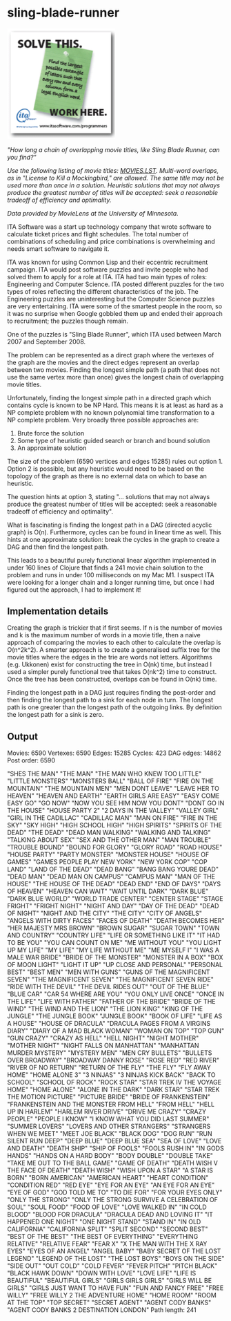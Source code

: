# sling-blade-runner

<img src="https://github.com/rachbowyer/sling-blade-runner/blob/main/example-ita-ad.png" alt="ITA Software Recruitment Ad" width="250"/>

_"How long a chain of overlapping movie titles, like Sling Blade Runner, can you find?"_

_Use the following listing of movie titles: 
[MOVIES.LST](https://github.com/rachbowyer/sling-blade-runner/blob/main/resources/movies3.txt). Multi-word overlaps, as in "License to Kill
a Mockingbird," are allowed. The same title may not be used more than once in a solution.
Heuristic solutions that may not always produce the greatest number of titles will be accepted:
seek a reasonable tradeoff of efficiency and optimality._

_Data provided by MovieLens at the University of Minnesota._


ITA Software was a start up technology company that wrote software to calculate ticket prices and
flight schedules. The total number of combinations of scheduling and price combinations is 
overwhelming and needs smart software to navigate it.

ITA was known for using Common Lisp and their eccentric recruitment campaign. ITA would post software
puzzles and invite people who had solved them to apply for a role at ITA. ITA had two main types of 
roles: Engineering and Computer Science. ITA posted different puzzles for the two types of roles reflecting
the different characteristics of the job. The Engineering puzzles are uninteresting but the Computer Science
puzzles are very entertaining. ITA were some of the smartest people in the room, so it was no surprise
when Google gobbled them up and ended their approach to recruitment; the puzzles though remain.

One of the puzzles is "Sling Blade Runner", which ITA used between March 2007 and September 2008.

The problem can be represented as a direct graph where the vertexes of the graph are the movies and the 
direct edges represent an overlap between two movies. Finding the longest simple path (a path that does
not use the same vertex more than once) gives the longest chain of overlapping movie titles.

Unfortunately, finding the longest simple path in a directed graph which contains cycle is known to be NP Hard. 
This means it is at least as hard as a NP complete problem with no known polynomial time transformation to a 
NP complete problem. Very broadly three possible approaches are:

1. Brute force the solution
2. Some type of heuristic guided search or branch and bound solution
3. An approximate solution


The size of the problem (6590 vertices and edges 15285) rules out option 1. Option 2 is possible, but any 
heuristic would need to be based on the topology of the graph as there is no external data on which to base 
an heuristic.

The question hints at option 3, stating "... solutions that may not always produce the greatest
number of titles will be accepted: seek a reasonable tradeoff of efficiency and optimality".

What is fascinating is finding the longest path in a DAG (directed acyclic graph) is O(n).
Furthermore, cycles can be found in linear time as well. This hints at one approximate solution: 
break the cycles in the graph to create a DAG and then find the longest path.

This leads to a beautiful purely functional linear algorithm implemented in under 160 lines of Clojure 
that finds a 241 movie chain solution to the problem and runs in under 100 milliseconds on my Mac M1. 
I suspect ITA were looking for a longer chain and a longer running time, but once I had figured out 
the approach, I had to implement it!


## Implementation details

Creating the graph is trickier that if first seems. If n is the number of movies and k is the maximum
number of words in a movie title, then a naive approach of comparing the movies to each other to 
calculate the overlap is O(n^2k^2). A smarter approach is to create a generalised suffix tree for the
movie titles where the edges in the trie are words not letters. Algorithms (e.g. Ukkonen) exist for 
constructing the tree in O(nk) time, but instead I used a simpler purely functional tree that takes
O(nk^2) time to construct. Once the tree has been constructed, overlaps can be found in O(nk) time.

Finding the longest path in a DAG just requires finding the post-order and then finding the longest
path to a sink for each node in turn. The longest path is one greater than the longest path of the
outgoing links. By definition the longest path for a sink is zero.


## Output

Movies:  6590
Vertexes:  6590
Edges:  15285
Cycles:  423
DAG edges:  14862
Post order:  6590

"SHES THE MAN" "THE MAN" "THE MAN WHO KNEW TOO LITTLE" "LITTLE MONSTERS" "MONSTERS BALL" "BALL OF FIRE" "FIRE ON THE MOUNTAIN" "THE MOUNTAIN MEN" "MEN DONT LEAVE" "LEAVE HER TO HEAVEN" "HEAVEN AND EARTH" "EARTH GIRLS ARE EASY" "EASY COME EASY GO" "GO NOW" "NOW YOU SEE HIM NOW YOU DONT" "DONT GO IN THE HOUSE" "HOUSE PARTY 2" "2 DAYS IN THE VALLEY" "VALLEY GIRL" "GIRL IN THE CADILLAC" "CADILLAC MAN" "MAN ON FIRE" "FIRE IN THE SKY" "SKY HIGH" "HIGH SCHOOL HIGH" "HIGH SPIRITS" "SPIRITS OF THE DEAD" "THE DEAD" "DEAD MAN WALKING" "WALKING AND TALKING" "TALKING ABOUT SEX" "SEX AND THE OTHER MAN" "MAN TROUBLE" "TROUBLE BOUND" "BOUND FOR GLORY" "GLORY ROAD" "ROAD HOUSE" "HOUSE PARTY" "PARTY MONSTER" "MONSTER HOUSE" "HOUSE OF GAMES" "GAMES PEOPLE PLAY NEW YORK" "NEW YORK COP" "COP LAND" "LAND OF THE DEAD" "DEAD BANG" "BANG BANG YOURE DEAD" "DEAD MAN" "DEAD MAN ON CAMPUS" "CAMPUS MAN" "MAN OF THE HOUSE" "THE HOUSE OF THE DEAD" "DEAD END" "END OF DAYS" "DAYS OF HEAVEN" "HEAVEN CAN WAIT" "WAIT UNTIL DARK" "DARK BLUE" "DARK BLUE WORLD" "WORLD TRADE CENTER" "CENTER STAGE" "STAGE FRIGHT" "FRIGHT NIGHT" "NIGHT AND DAY" "DAY OF THE DEAD" "DEAD OF NIGHT" "NIGHT AND THE CITY" "THE CITY" "CITY OF ANGELS" "ANGELS WITH DIRTY FACES" "FACES OF DEATH" "DEATH BECOMES HER" "HER MAJESTY MRS BROWN" "BROWN SUGAR" "SUGAR TOWN" "TOWN AND COUNTRY" "COUNTRY LIFE" "LIFE OR SOMETHING LIKE IT" "IT HAD TO BE YOU" "YOU CAN COUNT ON ME" "ME WITHOUT YOU" "YOU LIGHT UP MY LIFE" "MY LIFE" "MY LIFE WITHOUT ME" "ME MYSELF I" "I WAS A MALE WAR BRIDE" "BRIDE OF THE MONSTER" "MONSTER IN A BOX" "BOX OF MOON LIGHT" "LIGHT IT UP" "UP CLOSE AND PERSONAL" "PERSONAL BEST" "BEST MEN" "MEN WITH GUNS" "GUNS OF THE MAGNIFICENT SEVEN" "THE MAGNIFICENT SEVEN" "THE MAGNIFICENT SEVEN RIDE" "RIDE WITH THE DEVIL" "THE DEVIL RIDES OUT" "OUT OF THE BLUE" "BLUE CAR" "CAR 54 WHERE ARE YOU" "YOU ONLY LIVE ONCE" "ONCE IN THE LIFE" "LIFE WITH FATHER" "FATHER OF THE BRIDE" "BRIDE OF THE WIND" "THE WIND AND THE LION" "THE LION KING" "KING OF THE JUNGLE" "THE JUNGLE BOOK" "JUNGLE BOOK" "BOOK OF LIFE" "LIFE AS A HOUSE" "HOUSE OF DRACULA" "DRACULA PAGES FROM A VIRGINS DIARY" "DIARY OF A MAD BLACK WOMAN" "WOMAN ON TOP" "TOP GUN" "GUN CRAZY" "CRAZY AS HELL" "HELL NIGHT" "NIGHT MOTHER" "MOTHER NIGHT" "NIGHT FALLS ON MANHATTAN" "MANHATTAN MURDER MYSTERY" "MYSTERY MEN" "MEN CRY BULLETS" "BULLETS OVER BROADWAY" "BROADWAY DANNY ROSE" "ROSE RED" "RED RIVER" "RIVER OF NO RETURN" "RETURN OF THE FLY" "THE FLY" "FLY AWAY HOME" "HOME ALONE 3" "3 NINJAS" "3 NINJAS KICK BACK" "BACK TO SCHOOL" "SCHOOL OF ROCK" "ROCK STAR" "STAR TREK IV THE VOYAGE HOME" "HOME ALONE" "ALONE IN THE DARK" "DARK STAR" "STAR TREK THE MOTION PICTURE" "PICTURE BRIDE" "BRIDE OF FRANKENSTEIN" "FRANKENSTEIN AND THE MONSTER FROM HELL" "FROM HELL" "HELL UP IN HARLEM" "HARLEM RIVER DRIVE" "DRIVE ME CRAZY" "CRAZY PEOPLE" "PEOPLE I KNOW" "I KNOW WHAT YOU DID LAST SUMMER" "SUMMER LOVERS" "LOVERS AND OTHER STRANGERS" "STRANGERS WHEN WE MEET" "MEET JOE BLACK" "BLACK DOG" "DOG RUN" "RUN SILENT RUN DEEP" "DEEP BLUE" "DEEP BLUE SEA" "SEA OF LOVE" "LOVE AND DEATH" "DEATH SHIP" "SHIP OF FOOLS" "FOOLS RUSH IN" "IN GODS HANDS" "HANDS ON A HARD BODY" "BODY DOUBLE" "DOUBLE TAKE" "TAKE ME OUT TO THE BALL GAME" "GAME OF DEATH" "DEATH WISH V THE FACE OF DEATH" "DEATH WISH" "WISH UPON A STAR" "A STAR IS BORN" "BORN AMERICAN" "AMERICAN HEART" "HEART CONDITION" "CONDITION RED" "RED EYE" "EYE FOR AN EYE" "AN EYE FOR AN EYE" "EYE OF GOD" "GOD TOLD ME TO" "TO DIE FOR" "FOR YOUR EYES ONLY" "ONLY THE STRONG" "ONLY THE STRONG SURVIVE A CELEBRATION OF SOUL" "SOUL FOOD" "FOOD OF LOVE" "LOVE WALKED IN" "IN COLD BLOOD" "BLOOD FOR DRACULA" "DRACULA DEAD AND LOVING IT" "IT HAPPENED ONE NIGHT" "ONE NIGHT STAND" "STAND IN" "IN OLD CALIFORNIA" "CALIFORNIA SPLIT" "SPLIT SECOND" "SECOND BEST" "BEST OF THE BEST" "THE BEST OF EVERYTHING" "EVERYTHING RELATIVE" "RELATIVE FEAR" "FEAR X" "X THE MAN WITH THE X RAY EYES" "EYES OF AN ANGEL" "ANGEL BABY" "BABY SECRET OF THE LOST LEGEND" "LEGEND OF THE LOST" "THE LOST BOYS" "BOYS ON THE SIDE" "SIDE OUT" "OUT COLD" "COLD FEVER" "FEVER PITCH" "PITCH BLACK" "BLACK HAWK DOWN" "DOWN WITH LOVE" "LOVE LIFE" "LIFE IS BEAUTIFUL" "BEAUTIFUL GIRLS" "GIRLS GIRLS GIRLS" "GIRLS WILL BE GIRLS" "GIRLS JUST WANT TO HAVE FUN" "FUN AND FANCY FREE" "FREE WILLY" "FREE WILLY 2 THE ADVENTURE HOME" "HOME ROOM" "ROOM AT THE TOP" "TOP SECRET" "SECRET AGENT" "AGENT CODY BANKS" "AGENT CODY BANKS 2 DESTINATION LONDON"
Path length:  241
